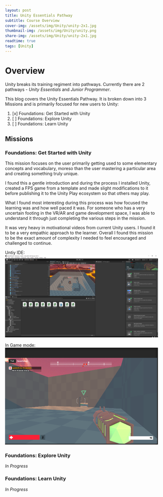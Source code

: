 ```yaml
---
layout: post
title: Unity Essentials Pathway
subtitle: Course Overview
cover-img: /assets/img/Unity/unity-2x1.jpg
thumbnail-img: /assets/img/Unity/unity.png
share-img: /assets/img/Unity/unity-2x1.jpg
readtime: true
tags: [Unity]
---
```


# Overview

Unity breaks its training regiment into pathways. Currently there are 2 pathways - *Unity Essentials* and *Junior Programmer*.

This blog covers the Unity Essentials Pathway. It is broken down into 3 Missions and is primarily focused for new users to Unity:

1. [x] Foundations: Get Started with Unity
2. [ ] Foundations: Explore Unity
3. [ ] Foundations: Learn Unity

    
## Missions

### Foundations: Get Started with Unity

This mission focuses on the user primarily getting used to some elementary concepts and vocabulary, moreso than the user mastering a particular area and creating something truly unique.

I found this a gentle introduction and during the process I installed Unity, created a FPS game from a template and made slight modifications to it before publishing it to the Unity Play ecosystem so that others may play. 

What I found most interesting during this process was how focused the learning was and how well paced it was. For someone who has a very uncertain footing in the VR/AR and game development space, I was able to understand it through just completing the various steps in the mission.

It was very heavy in motivational videos from current Unity users. I found it to be a very empathic approach to the learner. Overall I found this mission to be the exact amount of complexity I needed to feel encouraged and challenged to continue.

Untiy IDE:
![UnityEditor](../../../assets/img/Unity/MyFirstFPSGame.png)

In Game mode:
![UnityEditor-GameMode](../../../assets/img/Unity/MyFirstFPSGame_GameMode.png)

### Foundations: Explore Unity

*In Progress*

### Foundations: Learn Unity

*In Progress*